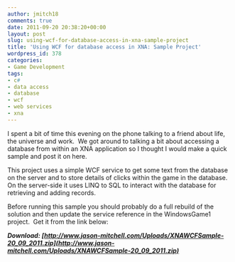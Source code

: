 ```yaml
---
author: jmitch18
comments: true
date: 2011-09-20 20:38:20+00:00
layout: post
slug: using-wcf-for-database-access-in-xna-sample-project
title: 'Using WCF for database access in XNA: Sample Project'
wordpress_id: 378
categories:
- Game Development
tags:
- c#
- data access
- database
- wcf
- web services
- xna
---
```


I spent a bit of time this evening on the phone talking to a friend about life, the universe and work.  We got around to talking a bit about accessing a database from within an XNA application so I thought I would make a quick sample and post it on here.


<!-- more -->


This project uses a simple WCF service to get some text from the database on the server and to store details of clicks within the game in the database.  On the server-side it uses LINQ to SQL to interact with the database for retrieving and adding records.




Before running this sample you should probably do a full rebuild of the solution and then update the service reference in the WindowsGame1 project.  Get it from the link below:




**_Download: [http://www.jason-mitchell.com/Uploads/XNAWCFSample-20_09_2011.zip](http://www.jason-mitchell.com/Uploads/XNAWCFSample-20_09_2011.zip)_**
